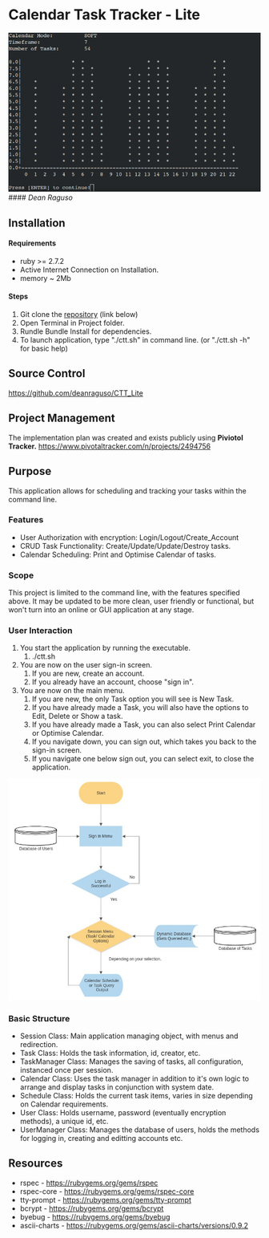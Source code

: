 # Calendar Task Tracker - Lite
<img src="/docs/Calendar_Screenshot.png">
#### <em>Dean Raguso</em>

## Installation
#### Requirements
- ruby >= 2.7.2
- Active Internet Connection on Installation.
- memory ~ 2Mb
 
#### Steps
1. Git clone the <a href="https://github.com/deanraguso/CTT_Lite">repository</a> (link below)
2. Open Terminal in Project folder.
3. Rundle Bundle Install for dependencies.
4. To launch application, type "./ctt.sh" in command line. (or "./ctt.sh -h" for basic help)

## Source Control
https://github.com/deanraguso/CTT_Lite

## Project Management
The implementation plan was created and exists publicly using <b>Piviotol Tracker.</b>
https://www.pivotaltracker.com/n/projects/2494756

## Purpose
This application allows for scheduling and tracking your tasks within the command line.

### Features
- User Authorization with encryption: Login/Logout/Create_Account
- CRUD Task Functionality: Create/Update/Update/Destroy tasks.
- Calendar Scheduling: Print and Optimise Calendar of tasks.

### Scope
This project is limited to the command line, with the features specified above. It may be updated to be more clean, user friendly or functional, but won't turn into an online or GUI application at any stage.

### User Interaction
1. You start the application by running the executable.
   1. ./ctt.sh
2. You are now on the user sign-in screen.
   1. If you are new, create an account.
   2. If you already have an account, choose "sign in".
3. You are now on the main menu.
   1. If you are new, the only Task option you will see is New Task.
   2. If you have already made a Task, you will also have the options to Edit, Delete or Show a task.
   3. If you have already made a Task, you can also select Print Calendar or Optimise Calendar.
   4. If you navigate down, you can sign out, which takes you back to the sign-in screen.
   5. If you navigate one below sign out, you can select exit, to close the application.

<img src="/docs/Flowchart.jpg">

### Basic Structure
- Session Class: Main application managing object, with menus and redirection.
- Task Class: Holds the task information, id, creator, etc.
- TaskManager Class: Manages the saving of tasks, all configuration, instanced once per session.
- Calendar Class: Uses the task manager in addition to it's own logic to arrange and display tasks in conjunction with system date.
- Schedule Class: Holds the current task items, varies in size depending on Calendar requirements.
- User Class: Holds username, password (eventually encryption methods), a unique id, etc.
- UserManager Class: Manages the database of users, holds the methods for logging in, creating and editting accounts etc.

## Resources
- rspec - https://rubygems.org/gems/rspec
- rspec-core - https://rubygems.org/gems/rspec-core
- tty-prompt - https://rubygems.org/gems/tty-prompt
- bcrypt - https://rubygems.org/gems/bcrypt
- byebug - https://rubygems.org/gems/byebug
- ascii-charts - https://rubygems.org/gems/ascii-charts/versions/0.9.2
